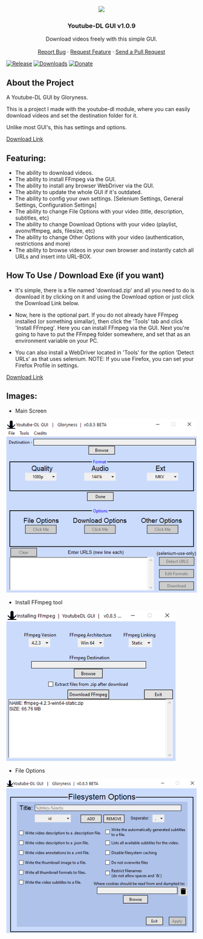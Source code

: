 <p align="center">
  <a href="https://github.com/Gloryness/YoutubeDL-GUI/raw/master/download.zip" download="YTDL.exe"><img src="main/images/%23app.ico" /></a>
  <h3 align="center">Youtube-DL GUI v1.0.9</h3>
  <p align="center">
    Download videos freely with this simple GUI.
    <br />
    <br />
    <a href="https://github.com/Gloryness/YoutubeDL-GUI/issues">Report Bug</a>
    ·
    <a href="https://github.com/Gloryness/YoutubeDL-GUI/issues">Request Feature</a>
    ·
    <a href="https://github.com/Gloryness/YoutubeDL-GUI/pulls">Send a Pull Request</a>
  </p>
</p>

[![Release](https://img.shields.io/github/v/release/Gloryness/YoutubeDL-GUI)](https://github.com/Gloryness/YoutubeDL-GUI/releases)
[![Downloads](https://img.shields.io/github/downloads/Gloryness/YoutubeDL-GUI/total)](https://github.com/Gloryness/YoutubeDL-GUI/releases)
[![Donate](https://img.shields.io/badge/donate-%C2%A3%C2%A3%C2%A3-sucess.svg)](https://streamlabs.com/gloryness/tip)

## About the Project


A Youtube-DL GUI by Gloryness.

This is a project I made with the youtube-dl module, where you can easily download videos and set the destination folder for it.

Unlike most GUI's, this has settings and options.

<a href="https://github.com/Gloryness/YoutubeDL-GUI/raw/master/download.zip" download="Youtube-DL GUI.exe"> Download Link<a/>

## Featuring:


* The ability to download videos.
* The ability to install FFmpeg via the GUI.
* The ability to install any browser WebDriver via the GUI.
* The ability to update the whole GUI if it's outdated.
* The ability to config your own settings. [Selenium Settings, General Settings, Configuration Settings]
* The ability to change File Options with your video (title, description, subtitles, etc)
* The ability to change Download Options with your video (playlist, avonv/ffmpeg, ads, filesize, etc)
* The ability to change Other Options with your video (authentication, restrictions and more)
* The ability to browse videos in your own browser and instantly catch all URLs and insert into URL-BOX.

## How To Use / Download Exe (if you want)

- It's simple, there is a file named 'download.zip' and all you need to do is download it by clicking on it and using the Download option or just click the Download Link below.

- Now, here is the optional part. If you do not already have FFmpeg installed (or something simallar), then click the 'Tools' tab and click 'Install FFmpeg'. Here you can install FFmpeg via the GUI. Next you're going to have to put the FFmpeg folder somewhere, and set that as an environment variable on your PC.

- You can also install a WebDriver located in 'Tools' for the option 'Detect URLs' as that uses selenium.
NOTE: If you use Firefox, you can set your Firefox Profile in settings.

<a href="https://github.com/Gloryness/YoutubeDL-GUI/raw/master/download.zip" download="Youtube-DL GUI.exe"> Download Link<a/>

## Images:
* Main Screen

![](main/images/%23gui.png)
* Install FFmpeg tool

![](main/images/%23gui2.png)
* File Options

![](main/images/%23gui3.png)
